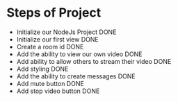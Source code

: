 # Steps of Project

- Initialize our NodeJs Project DONE
- Initialize our first view DONE
- Create a room id DONE
- Add the ability to view our own video DONE
- Add ability to allow others to stream their video DONE
- Add styling DONE
- Add the ability to create messages DONE
- Add mute button DONE
- Add stop video button DONE